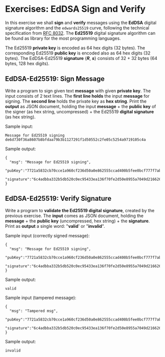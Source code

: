 # Exercises: EdDSA Sign and Verify

In this exercise we shall **sign** and **verify** messages using the **EdDSA** digital signature algorithm and the `edwards25519` curve, following the technical specification from [RFC 8032](https://tools.ietf.org/html/rfc8032#page-9). The **Ed25519** digital signature algorithm can be found as library for the most programming languages.

The Ed25519 **private key** is encoded as 64 hex digits (32 bytes). The corresponding Ed25519 **public key** is encoded also as 64 hex digits (32 bytes). The EdDSA-Ed25519 **signature** {_**R**_, _**s**_} consists of 32 + 32 bytes (64 bytes, 128 hex digits).

## EdDSA-Ed25519: Sign Message

Write a program to sign given text **message** with given **private key**. The input consists of 2 text lines. The **first line holds** the input **message** for signing. The **second line** holds the private key as **hex string**. Print the **output** as JSON document, holding the input **message** + the **public key** of the signer (as hex string, uncompressed) + the Ed25519 **digital signature** (as hex string).

Sample input:

```
Message for Ed25519 signing
de6d730f36a8607b8bfdaa79b3b1127291f1d50552c2fe05c5254a9719105c4a
```

Sample output:

```
{
  "msg": "Message for Ed25519 signing",
  "pubKey":"7721a5832cb70cce1a960cf236d50a0e862555ccad400b5fee0bcf777f7ab476",
  "signature":"6c4adbba332b5db520c0ec95433ea136f70fe2d50e8955a7049d216626a3491c0e5cbfefb8d779687cc9811311ccaf7cd07a0e96a570fb3a4b680a4ead60c602"
}
```

## EdDSA-Ed25519: Verify Signature

Write a program to **validate the Ed25519 digital signature**, created by the previous exercise. The **input** comes as JSON document, holding the **message** + the **public key** (uncompressed, hex string) + the **signature**. Print as **output** a single word: "**valid**' or "**invalid**".

Sample input (correctly signed message):

```
{
  "msg": "Message for Ed25519 signing",
  "pubKey":"7721a5832cb70cce1a960cf236d50a0e862555ccad400b5fee0bcf777f7ab476",
  "signature":"6c4adbba332b5db520c0ec95433ea136f70fe2d50e8955a7049d216626a3491c0e5cbfefb8d779687cc9811311ccaf7cd07a0e96a570fb3a4b680a4ead60c602"
}
```

Sample output:

```
valid
```

Sample input (tampered message):

```
{
  "msg": "Tampered msg",
  "pubKey":"7721a5832cb70cce1a960cf236d50a0e862555ccad400b5fee0bcf777f7ab476",
  "signature":"6c4adbba332b5db520c0ec95433ea136f70fe2d50e8955a7049d216626a3491c0e5cbfefb8d779687cc9811311ccaf7cd07a0e96a570fb3a4b680a4ead60c602"
}
```

Sample output:

```
invalid
```
